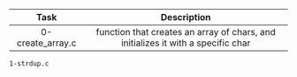 | Task | Description |
| :----: | :-----------: |
| 0-create\_array.c | function that creates an array of chars, and initializes it with a specific char |
 `1-strdup.c`
